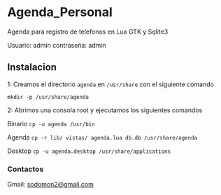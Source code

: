 # Agenda_Personal

Agenda para registro de telefonos en Lua GTK y Sqlite3

Usuario: admin
contraseña: admin

## Instalacion 

1: Creamos el directorio `agenda` en `/usr/share` con el siguiente comando

`mkdir -p /usr/share/agenda`

2: Abrimos una consola root y ejecutamos los siguientes comandos

Binario `cp -u agenda /usr/bin`

Agenda  `cp -r lib/ vistas/ agenda.lua db.db /usr/share/agenda`

Desktop `cp -u agenda.desktop /usr/share/applications`

### Contactos

Gmail: sodomon2@gmail.com
